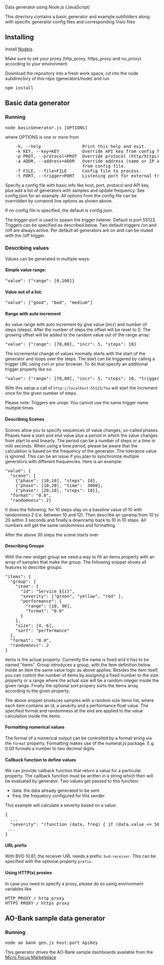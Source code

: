 Data generator using Node.js (JavaScript)

This directory contains a basic generator and example subfolders along with specific generator config files and corresponding Visio files

## Installing
Install [Nodejs](https://nodejs.org).

Make sure to set your proxy (http_proxy, https_proxy and no_proxy) according to your environment.

Download the repository into a fresh work space, cd into the node subdirectory of this repo (generators/node) and run
<pre>
npm install
</pre>

## Basic data generator

### Running
<pre>
node basicGenerator.js [OPTIONS]
</pre>
where OPTIONS is one or more from
<pre>
    -h, --help                Print this help and exit.
    -k KEY, --key=KEY         Override API key from config file.
    -p PROT, --protocol=PROT  Override protocol (http/https) from config file.
    -a ADDR, --address=ADDR   Override address (name or IP and optional port)
                              from config file.
    -f FILE, --file=FILE      Config file to process.
    -t PORT, --trigger=PORT   Listening port for external trigger.
</pre>
Specify a config file with basic info like host, port, protocol and API key, plus add a list of generators with samples and update frequency.
See config.json for an example.
All options from the config file can be overridden by comannd line options as shown above.

If no config file is specified, the default is config.json.

The trigger-port is used to spawn the trigger listener. Default is port 55123. Triggers can be specified as described below. Two default triggers /on and /off are always active. Per default all generators are on and can be muted with the /off trigger.

### Describing values

Values can be generated in multiple ways:

#### Simple value range:
<pre>
"value": {"range": [0,100]}
</pre>
#### Value out of a list:
<pre>
"value": ["good", "bad", "medium"]
</pre>
#### Range with auto increment
As value range with auto increment by give value (incr) and number of steps (steps). After the number of steps the offset will be reset to 0. The growing offset will be added to the random value out of the range array:
<pre>
"value": {"range": [70,80], "incr": 5, "steps": 10}
</pre>

The incremental change of values normally starts with the start of the generator and loops over the steps. The start can be triggered by calling a trigger URL using curl or your browser. To do that specify an additional trigger property like so:
<pre>
"value": {"range": [70,80], "incr": 5, "steps": 10, "trigger": "foo"}
</pre>
With this setup a call of <code>http://localhost:55123/foo</code> will start the increment once for the given number of steps.

Please note: Triggers are uniqe. You cannot use the same trigger name multiple times.

#### Describing Scenes
Scenes allow you to specify sequences of value changes, so-called phases. Phases have a start and end value plus a period in which the value changes from start to end linearly. The period can be a number of steps or a time in milli seconds. When using a time period, please be aware that the calculation is based on the frequency of the generator. The tolerance value is ignored. This can be an issue if you plan to synchronize multiple generators with different frequencies. Here is an example:
<pre>
"value": {
  "scene": [
    {"phase": [10,10], "steps": 10},
    {"phase": [10,20], "time":  3000},
    {"phase": [20,10], "steps": 10}],
  "format": "0.0",
  "randomness": 2}
</pre>

It does the following: for 10 steps stay on a baseline value of 10 with randomness 2 (i.e. between 10 and 12). Then describe an upramp from 10 to 20 within 3 seconds and finally a downramp back to 10 in 10 steps. All numbers will get the same randomness and formatting.

After the above 30 steps the scene starts over

#### Describing Groups
With the new widget group we need a way to fill an items property with an array of samples that make the group.
The following snippet shows all features to describe groups:
<pre>
"items": {
  "group": {
    "item": {
      "id": "Service_${i}",
      "severity": ["green", "yellow", "red" ],
      "performance": {
        "range": [10, 90],
        "format": "0.0"
      }
    },
    "size": [4, 6],
    "sort": "performance"
  },
  "format": "0.0",
  "randomness": 2
}
</pre>

items is the actual property. Currently the name is fixed and it has to be named "items".
Group introduces a group, with the item definition below. Inside an item the same value logic as above applies. Besides the item itself, you can control the number of items by assigning a fixed number to the size property or a range where the actual size will be a random integer inside the given range. Finally the optional sort propery sorts the items array according to the given property.

The above snippet produces samples with a random size items list, where each item contains an id, a severity and a performance float value. The specified format and randomness at the end are applied to the value calculation inside the items.

#### Formatting numerical values
The format of a numerical output can be controlled by a format string via the <code>format</code> property. Formatting makes use of the numeral.js package. E.g. 0.00 formats a number to two decimal digits.

#### Callback function to define values
We can provide callback function that return a value for a particular property. The callback function must be written in a string which then will be evaluated by generator. Two values get passed to this function:
* data: the data already generated to be sent
* freq: the frequency configured for this sender

This example will calculate a severity based on a value:
<pre>
{
  ...
  "severity": "(function (data, freq) { if (data.value <= 50) {return 'normal';} if (data.value <= 80) {return 'warning';} return 'error';})",
 ...
}
</pre>

#### URL prefix
With BVD 10.61, the receiver URL needs a prefix: <code>bvd-receiver</code>. This can be specified with the optional property <code>prefix</code>.

#### Using HTTP(s) proxies
In case you need to specify a proxy, please do so using environment variables like
<pre>
HTTP_PROXY / http_proxy
HTTPS_PROXY / https_proxy
</pre>

## AO-Bank sample data generator
### Running
<pre>
node ao_bank_gen.js host:port ApiKey
</pre>
This generator drives the AO-Bank sample dashboards available from the
[Micro Focus Marketplace](https://marketplace.microfocus.com/itom/category/opsb?product=Business%20Value%20Dashboard&version=All%20versions&company=All%20companies)


